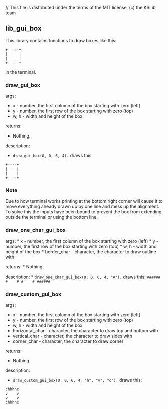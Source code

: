 // This file is distributed under the terms of the MIT license, (c) the KSLib team

## lib_gui_box

This library contains functions to draw boxes like this:
```
+-----+
|     |
|     |
+-----+
```
in the terminal.

### draw_gui_box

args:
  * x - number, the first column of the box starting with zero (left)
  * y - number, the first row of the box starting with zero (top)
  * w, h - width and height of the box

returns:
  * Nothing.

description:
  * `draw_gui_box(0, 0, 6, 4).` draws this:
```
+----+
|    |
|    |
+----+
```

### Note

  Due to how terminal works printing at the bottom right corner  will cause it to move everything
  already drawn up by one line and mess up the alignment. To solve this the inputs have been bound to prevent the box from extending outside the terminal or using the bottom line.

### draw_one_char_gui_box

  args:
    * x - number, the first column of the box starting with zero (left)
    * y - number, the first row of the box starting with zero (top)
    * w, h - width and height of the box
    * border_char - character, the character to draw outline with

  returns:
    * Nothing.

  description:
    * `draw_one_char_gui_box(0, 0, 6, 4, "#").` draws this:
    ```
    ######
    #    #
    #    #
    ######
    ```

### draw_custom_gui_box

args:
  * x - number, the first column of the box starting with zero (left)
  * y - number, the first row of the box starting with zero (top)
  * w, h - width and height of the box
  * horizontal_char - character, the character to draw top and bottom with
  * vertical_char - character, the character to draw sides with
  * corner_char - character, the character to draw corner

returns:
  * Nothing.

description:
  * `draw_custom_gui_box(0, 0, 6, 4, "h", "v", "c").` draws this:
  ```
  chhhhc
  v    v
  v    v
  chhhhc
  ```
